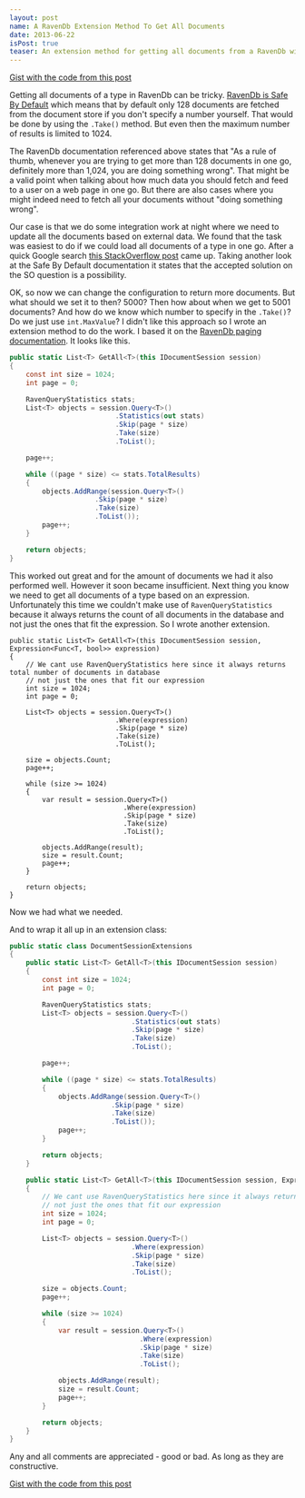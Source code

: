 ```yaml
---
layout: post
name: A RavenDb Extension Method To Get All Documents
date: 2013-06-22
isPost: true
teaser: An extension method for getting all documents from a RavenDb without changing the configuration
---
```

<a href="https://gist.github.com/ADThomsen/5840375" class="btn btn-inverse" target="_blank">Gist with the code from this post</a>

Getting all documents of a type in RavenDb can be tricky. [RavenDb is Safe By Default](http://ravendb.net/docs/intro/safe-by-default) which means that by default only 128 documents are fetched from the document store if you don't specify a number yourself. That would be done by using the ```.Take()``` method. But even then the maximum number of results is limited to 1024.

The RavenDb documentation referenced above states that <quote>"As a rule of thumb, whenever you are trying to get more than 128 documents in one go, definitely more than 1,024, you are doing something wrong".</quote> That might be a valid point when talking about how much data you should fetch and feed to a user on a web page in one go. But there are also cases where you might indeed need to fetch all your documents without "doing something wrong".

Our case is that we do some integration work at night where we need to update all the documents based on external data. We found that the task was easiest to do if we could load all documents of a type in one go. After a quick Google search [this StackOverflow post](http://stackoverflow.com/questions/10048943/proper-way-to-retrieve-more-than-128-documents-with-ravendb) came up. Taking another look at the Safe By Default documentation it states that the accepted solution on the SO question is a possibility.

OK, so now we can change the configuration to return more documents. But what should we set it to then? 5000? Then how about when we get to 5001 documents? And how do we know which number to specify in the ```.Take()```? Do we just use ```int.MaxValue```? I didn't like this approach so I wrote an extension method to do the work. I based it on the [RavenDb paging documentation](http://ravendb.net/docs/client-api/querying/paging). It looks like this.
``` cs
public static List<T> GetAll<T>(this IDocumentSession session)
{
	const int size = 1024;
	int page = 0;

	RavenQueryStatistics stats;
	List<T> objects = session.Query<T>()
						  .Statistics(out stats)
						  .Skip(page * size)
						  .Take(size)
						  .ToList();

	page++;

	while ((page * size) <= stats.TotalResults)
	{
		objects.AddRange(session.Query<T>()
					 .Skip(page * size)
					 .Take(size)
					 .ToList());
		page++;
	}

	return objects;
}
```

This worked out great and for the amount of documents we had it also performed well. However it soon became insufficient. Next thing you know we need to get all documents of a type based on an expression. Unfortunately this time we couldn't make use of ```RavenQueryStatistics``` because it always returns the count of all documents in the database and not just the ones that fit the expression. So I wrote another extension.
```
public static List<T> GetAll<T>(this IDocumentSession session, Expression<Func<T, bool>> expression)
{
	// We cant use RavenQueryStatistics here since it always returns total number of documents in database
	// not just the ones that fit our expression
	int size = 1024;
	int page = 0;

	List<T> objects = session.Query<T>()
						  .Where(expression)
						  .Skip(page * size)
						  .Take(size)
						  .ToList();

	size = objects.Count;
	page++;

	while (size >= 1024)
	{
		var result = session.Query<T>()
							.Where(expression)
							.Skip(page * size)
							.Take(size)
							.ToList();

		objects.AddRange(result);
		size = result.Count;
		page++;
	}

	return objects;
}
```
Now we had what we needed.

And to wrap it all up in an extension class:

``` cs
public static class DocumentSessionExtensions
{
	public static List<T> GetAll<T>(this IDocumentSession session)
	{
		const int size = 1024;
		int page = 0;

		RavenQueryStatistics stats;
		List<T> objects = session.Query<T>()
							  .Statistics(out stats)
							  .Skip(page * size)
							  .Take(size)
							  .ToList();

		page++;

		while ((page * size) <= stats.TotalResults)
		{
			objects.AddRange(session.Query<T>()
						 .Skip(page * size)
						 .Take(size)
						 .ToList());
			page++;
		}

		return objects;
	}

	public static List<T> GetAll<T>(this IDocumentSession session, Expression<Func<T, bool>> expression)
	{
		// We cant use RavenQueryStatistics here since it always returns total number of documents in database
		// not just the ones that fit our expression
		int size = 1024;
		int page = 0;

		List<T> objects = session.Query<T>()
							  .Where(expression)
							  .Skip(page * size)
							  .Take(size)
							  .ToList();

		size = objects.Count;
		page++;

		while (size >= 1024)
		{
			var result = session.Query<T>()
								.Where(expression)
								.Skip(page * size)
								.Take(size)
								.ToList();

			objects.AddRange(result);
			size = result.Count;
			page++;
		}

		return objects;
	}
}
```

Any and all comments are appreciated - good or bad. As long as they are constructive.

<a href="https://gist.github.com/ADThomsen/5840375" class="btn btn-inverse" target="_blank">Gist with the code from this post</a>